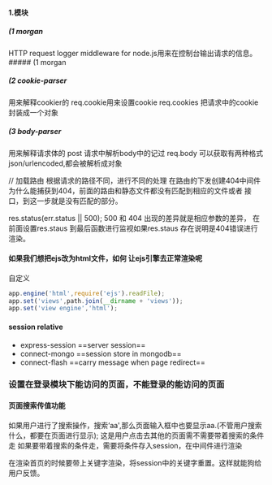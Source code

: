 #### 1.模块
##### (1 morgan
HTTP request logger middleware for node.js用来在控制台输出请求的信息。##### (1 morgan
##### (2 cookie-parser
用来解释cookier的 req.cookie用来设置cookie req.cookies 把请求中的cookie封装成一个对象

##### (3 body-parser
用来解释请求体的 post 请求中解析body中的记过 req.body 可以获取有两种格式 json/urlencoded,都会被解析成对象

// 加载路由 根据请求的路径不同，进行不同的处理
在路由的下发创建404中间件
为什么能捕获到404，前面的路由和静态文件都没有匹配到相应的文件或者
接口，到这一步就是没有匹配的部分。

res.status(err.status || 500);
500 和 404 出现的差异就是相应参数的差异， 在前面设置res.staus
到最后函数进行监视如果res.staus 存在说明是404错误进行渲染。
#### 如果我们想把ejs改为html文件，如何 让ejs引擎去正常渲染呢
自定义

~~~javascript
app.engine('html',require('ejs').readFile);
app.set('views',path.join(__dirname + 'views'));
app.set('view engine','html');
~~~ 

#### session relative
* express-session ==server session==
* connect-mongo ==session store in mongodb==
* connect-flash ==carry message when page redirect==

### 设置在登录模块下能访问的页面，不能登录的能访问的页面


#### 页面搜索传值功能
如果用户进行了搜索操作，搜索‘aa',那么页面输入框中也要显示aa.(不管用户搜索什么，都要在页面进行显示);
这是用户点击去其他的页面需不需要带着搜索的条件走
如果要带着搜索的条件走，需要将条件存入session，在中间件进行渲染

在渲染首页的时候要带上关键字渲染，将session中的关键字重置。这样就能狗给用户反馈。



